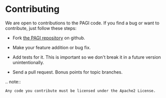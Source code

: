 Contributing
============

We are open to contributions to the PAGI code. If you find a bug or want to contribute, just
follow these steps:

- Fork [the PAGI repository](https://github.com/marcelog/PAGI) on github.

- Make your feature addition or bug fix.

- Add tests for it. This is important so we don't break it in a future version unintentionally.

- Send a pull request. Bonus points for topic branches.

.. note::

    Any code you contribute must be licensed under the Apache2 License.

